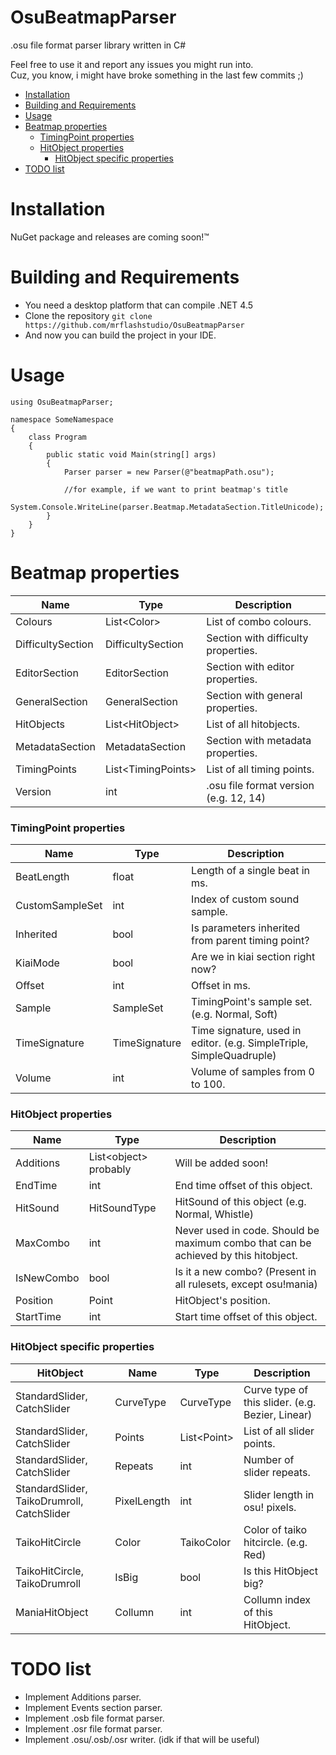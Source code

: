 # OsuBeatmapParser

.osu file format parser library written in C#

Feel free to use it and report any issues you might run into.  
Cuz, you know, i might have broke something in the last few commits ;)  

- [Installation](#installation)  
- [Building and Requirements](#building-and-requirements)  
- [Usage](#usage)  
- [Beatmap properties](#beatmap-properties)  
    - [TimingPoint properties](#timingpoint-properties)  
    - [HitObject properties](#hitobject-properties)  
        - [HitObject specific properties](#hitobject-specific-properties)  
- [TODO list](#todo-list)

# Installation
NuGet package and releases are coming soon!™

# Building and Requirements
- You need a desktop platform that can compile .NET 4.5
- Clone the repository `git clone https://github.com/mrflashstudio/OsuBeatmapParser`
- And now you can build the project in your IDE.

# Usage
```
using OsuBeatmapParser;

namespace SomeNamespace
{
    class Program
    {
        public static void Main(string[] args)
        {
            Parser parser = new Parser(@"beatmapPath.osu");
            
            //for example, if we want to print beatmap's title
            System.Console.WriteLine(parser.Beatmap.MetadataSection.TitleUnicode);
        }
    }
}
```

# Beatmap properties
| Name              | Type                 | Description                           |
|-------------------|----------------------|---------------------------------------|
| Colours           | List\<Color\>        | List of combo colours.                |
| DifficultySection | DifficultySection    | Section with difficulty properties.   |
| EditorSection     | EditorSection        | Section with editor properties.       |
| GeneralSection    | GeneralSection       | Section with general properties.      |
| HitObjects        | List\<HitObject\>    | List of all hitobjects.               |
| MetadataSection   | MetadataSection      | Section with metadata properties.     |
| TimingPoints      | List\<TimingPoints\> | List of all timing points.            |
| Version           | int                  | .osu file format version (e.g. 12, 14) |

### TimingPoint properties
| Name            | Type          | Description                                                         |
|-----------------|---------------|---------------------------------------------------------------------|
| BeatLength      | float         | Length of a single beat in ms.                                      |
| CustomSampleSet | int           | Index of custom sound sample.                                       |
| Inherited       | bool          | Is parameters inherited from parent timing point?                   |
| KiaiMode        | bool          | Are we in kiai section right now?                                   |
| Offset          | int           | Offset in ms.                                                       |
| Sample          | SampleSet     | TimingPoint's sample set. (e.g. Normal, Soft)                        |
| TimeSignature   | TimeSignature | Time signature, used in editor. (e.g. SimpleTriple, SimpleQuadruple) |
| Volume          | int           | Volume of samples from 0 to 100.                                    |

### HitObject properties
| Name       | Type                    | Description                                                                         |
|------------|-------------------------|-------------------------------------------------------------------------------------|
| Additions  | List\<object\> probably | Will be added soon!                                                                 |
| EndTime    | int                     | End time offset of this object.                                                     |
| HitSound   | HitSoundType            | HitSound of this object (e.g. Normal, Whistle)                                      |
| MaxCombo   | int                     | Never used in code. Should be maximum combo that can be achieved by this hitobject. |
| IsNewCombo | bool                    | Is it a new combo? (Present in all rulesets, except osu!mania)                      |
| Position   | Point                   | HitObject's position.                                                               |
| StartTime  | int                     | Start time offset of this object.                                                   |

### HitObject specific properties
| HitObject                                  | Name        | Type          | Description                                      |
|--------------------------------------------|-------------|---------------|--------------------------------------------------|
| StandardSlider, CatchSlider                | CurveType   | CurveType     | Curve type of this slider. (e.g. Bezier, Linear) |
| StandardSlider, CatchSlider                | Points      | List\<Point\> | List of all slider points.                       |
| StandardSlider, CatchSlider                | Repeats     | int           | Number of slider repeats.                        |
| StandardSlider, TaikoDrumroll, CatchSlider | PixelLength | int           | Slider length in osu! pixels.                    |
| TaikoHitCircle                             | Color       | TaikoColor    | Color of taiko hitcircle. (e.g. Red)             |
| TaikoHitCircle, TaikoDrumroll              | IsBig       | bool          | Is this HitObject big?                           |
| ManiaHitObject                             | Collumn     | int           | Collumn index of this HitObject.                 |

# TODO list
- Implement Additions parser.
- Implement Events section parser.
- Implement .osb file format parser.
- Implement .osr file format parser.
- Implement .osu/.osb/.osr writer. (idk if that will be useful)
